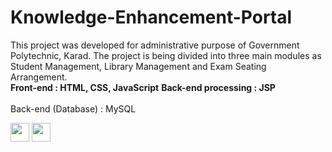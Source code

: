 # Knowledge-Enhancement-Portal
This project was developed for administrative purpose of Government Polytechnic, Karad. The project is being divided into three main modules as Student Management, Library Management and Exam Seating Arrangement. 
<br/>
<b>Front-end : HTML, CSS, JavaScript</b> 
<b>Back-end processing : JSP</b><br> 
<br>Back-end (Database) : MySQL

<code><img height="30" src="https://upload.wikimedia.org/wikipedia/en/thumb/3/30/Java_programming_language_logo.svg/300px-Java_programming_language_logo.svg.png"></code>
<code><img height="30" src="https://upload.wikimedia.org/wikipedia/commons/thumb/6/61/HTML5_logo_and_wordmark.svg/640px-HTML5_logo_and_wordmark.svg.png"></code>
